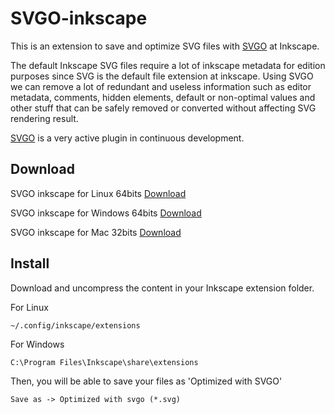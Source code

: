 # SVGO-inkscape

This is an extension to save and optimize SVG files with [SVGO](https://github.com/svg/svgo) at Inkscape.

The default Inkscape SVG files require a lot of inkscape metadata for edition purposes since SVG is the default file extension at inkscape. Using SVGO we can remove a lot of redundant and useless information such as editor metadata, comments, hidden elements, default or non-optimal values and other stuff that can be safely removed or converted without affecting SVG rendering result.

[SVGO](https://github.com/svg/svgo) is a very active plugin in continuous development.

## Download

SVGO inkscape for Linux 64bits [Download](https://github.com/juanfran/svgo-inkscape/releases/download/v0.1.1/svgo-inkscape-linux-64.tar.gz)

SVGO inkscape for Windows 64bits [Download](https://github.com/juanfran/svgo-inkscape/releases/download/v0.1.1/svgo-inkscape-windows-64.zip)

SVGO inkscape for Mac 32bits [Download](https://github.com/juanfran/svgo-inkscape/releases/download/v0.1.1/svgo-inkscape-mac-32.tar.gz)


## Install

Download and uncompress the content in your Inkscape extension folder.

For Linux
```
~/.config/inkscape/extensions
```

For Windows
```
C:\Program Files\Inkscape\share\extensions
```

Then, you will be able to save your files as 'Optimized with SVGO'
```
Save as -> Optimized with svgo (*.svg)
```
